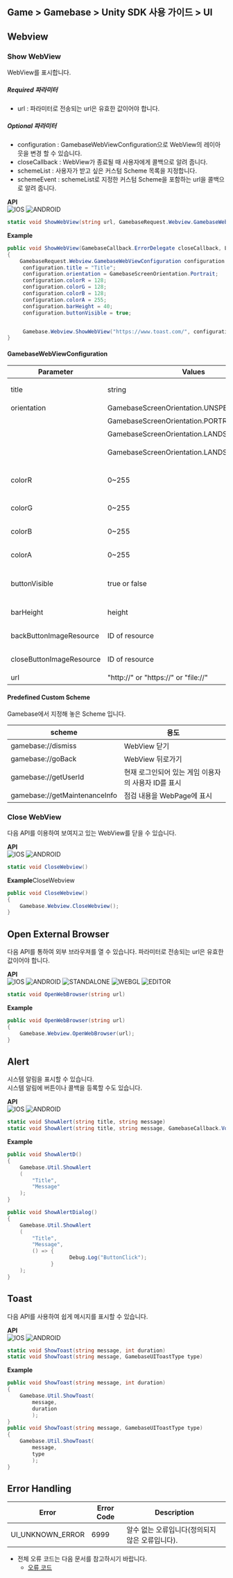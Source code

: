 ## Game > Gamebase > Unity SDK 사용 가이드 > UI

## Webview

### Show WebView

WebView를 표시합니다.<br/>

##### Required 파라미터
* url : 파라미터로 전송되는 url은 유효한 값이어야 합니다.

##### Optional 파라미터
* configuration : GamebaseWebViewConfiguration으로 WebView의 레이아웃을 변경 할 수 있습니다.
* closeCallback : WebView가 종료될 때 사용자에게 콜백으로 알려 줍니다.
* schemeList : 사용자가 받고 싶은 커스텀 Scheme 목록을 지정합니다.
* schemeEvent : schemeList로 지정한 커스텀 Scheme을 포함하는 url을 콜백으로 알려 줍니다.

**API**<br>
![IOS](http://static.toastoven.net/prod_gamebase/UnityDevelopersGuide/unity-developers-guide-icon-ios_1.2.0.png)
![ANDROID](http://static.toastoven.net/prod_gamebase/UnityDevelopersGuide/unity-developers-guide-icon-android_1.2.0.png)

```cs
static void ShowWebView(string url, GamebaseRequest.Webview.GamebaseWebViewConfiguration configuration = null, GamebaseCallback.ErrorDelegate closeCallback = null, List<string> schemeList = null, GamebaseCallback.GamebaseDelegate<string> schemeEvent = null)
```

**Example**
```cs
public void ShowWebView(GamebaseCallback.ErrorDelegate closeCallback, List<string> schemeList, GamebaseCallback.GamebaseDelegate<string> schemeEvent)
{
    GamebaseRequest.Webview.GamebaseWebViewConfiguration configuration = new GamebaseRequest.Webview.GamebaseWebViewConfiguration();
     configuration.title = "Title";
     configuration.orientation = GamebaseScreenOrientation.Portrait;
     configuration.colorR = 128;
     configuration.colorG = 128;
     configuration.colorB = 128;
     configuration.colorA = 255;
     configuration.barHeight = 40;
     configuration.buttonVisible = true;


     Gamebase.Webview.ShowWebView("https://www.toast.com/", configuration, closeCallback, schemeList, schemeEvent);
}
```


#### GamebaseWebViewConfiguration

| Parameter | Values | Description |
| ------------------------ | ---------------------------------------- | --------------------------- |
| title                    | string                                   | WebView의 제목                 |
| orientation              | GamebaseScreenOrientation.UNSPECIFIED    | 미지정 |
|                          | GamebaseScreenOrientation.PORTRAIT       | 세로 모드                       |
|                          | GamebaseScreenOrientation.LANDSCAPE      | 가로 모드                       |
|                          | GamebaseScreenOrientation.LANDSCAPE_REVERSE | 가로 모드를 180도 회전              |
| colorR                   | 0~255                                    | 내비게이션 바 색상 Alpha            |
| colorG                   | 0~255                                    | 내비게이션 바 색상 R                |
| colorB                   | 0~255                                    | 내비게이션 바 색상 G                |
| colorA                   | 0~255                                    | 내비게이션 바 색상 B                |
| buttonVisible            | true or false                            | 뒤로 가기 버튼 활성 또는 비활성          |
| barHeight                | height                                   | 내비게이션 바 높이                  |
| backButtonImageResource  | ID of resource                           | 뒤로 가기 버튼 이미지                |
| closeButtonImageResource | ID of resource | 닫기 버튼 이미지 |
| url | "http://" or "https://" or "file://" | 웹 URL |

#### Predefined Custom Scheme

Gamebase에서 지정해 놓은 Scheme 입니다.

| scheme | 용도 |
| ----------------------------- | ------------------------------ |
| gamebase://dismiss | WebView 닫기 |
| gamebase://goBack | WebView 뒤로가기 |
| gamebase://getUserId          | 현재 로그인되어 있는 게임 이용자의 사용자 ID를 표시 |
| gamebase://getMaintenanceInfo | 점검 내용을 WebPage에 표시 |


### Close WebView

다음 API를 이용하여 보여지고 있는 WebView를 닫을 수 있습니다.

**API**<br>
![IOS](http://static.toastoven.net/prod_gamebase/UnityDevelopersGuide/unity-developers-guide-icon-ios_1.2.0.png)
![ANDROID](http://static.toastoven.net/prod_gamebase/UnityDevelopersGuide/unity-developers-guide-icon-android_1.2.0.png)


```cs
static void CloseWebview()
```

**Example**CloseWebview
```cs
public void CloseWebview()
{
    Gamebase.Webview.CloseWebview();
}
```


## Open External Browser

다음 API를 통하여 외부 브라우져를 열 수 있습니다. 파라미터로 전송되는 url은 유효한 값이어야 합니다.

**API**<br>
![IOS](http://static.toastoven.net/prod_gamebase/UnityDevelopersGuide/unity-developers-guide-icon-ios_1.2.0.png)
![ANDROID](http://static.toastoven.net/prod_gamebase/UnityDevelopersGuide/unity-developers-guide-icon-android_1.2.0.png)
![STANDALONE](http://static.toastoven.net/prod_gamebase/UnityDevelopersGuide/unity-developers-guide-icon-standalone_1.2.0.png)
![WEBGL](http://static.toastoven.net/prod_gamebase/UnityDevelopersGuide/unity-developers-guide-icon-webgl_1.2.0.png)
![EDITOR](http://static.toastoven.net/prod_gamebase/UnityDevelopersGuide/unity-developers-guide-icon-editor_1.2.0.png)


```cs
static void OpenWebBrowser(string url)
```

**Example**
```cs
public void OpenWebBrowser(string url)
{
    Gamebase.Webview.OpenWebBrowser(url);
}
```


## Alert

시스템 알림을 표시할 수 있습니다.<br/>
시스템 알림에 버튼이나 콜백을 등록할 수도 있습니다. 

**API**<br>
![IOS](http://static.toastoven.net/prod_gamebase/UnityDevelopersGuide/unity-developers-guide-icon-ios_1.2.0.png)
![ANDROID](http://static.toastoven.net/prod_gamebase/UnityDevelopersGuide/unity-developers-guide-icon-android_1.2.0.png)

```cs
static void ShowAlert(string title, string message)
static void ShowAlert(string title, string message, GamebaseCallback.VoidDelegate buttonCallback)
```

**Example**
```cs
public void ShowAlertD()
{
    Gamebase.Util.ShowAlert
    (
        "Title",
        "Message"
    );
}

public void ShowAlertDialog()
{
    Gamebase.Util.ShowAlert
    (
        "Title",
        "Message",
        () => {
                    Debug.Log("ButtonClick");
              }
    );
}
```

## Toast

다음 API를 사용하여 쉽게 메시지를 표시할 수 있습니다.

**API**<br>
![IOS](http://static.toastoven.net/prod_gamebase/UnityDevelopersGuide/unity-developers-guide-icon-ios_1.2.0.png)
![ANDROID](http://static.toastoven.net/prod_gamebase/UnityDevelopersGuide/unity-developers-guide-icon-android_1.2.0.png)

```cs
static void ShowToast(string message, int duration)
static void ShowToast(string message, GamebaseUIToastType type)
```

**Example**
```cs
public void ShowToast(string message, int duration)
{
    Gamebase.Util.ShowToast(
        message,
        duration
        );
}
public void ShowToast(string message, GamebaseUIToastType type)
{
    Gamebase.Util.ShowToast(
        message,
        type
        );
}
```

## Error Handling

| Error              | Error Code | Description                 |
| ------------------ | ---------- | --------------------------- |
| UI\_UNKNOWN\_ERROR | 6999       | 알수 없는 오류입니다(정의되지 않은 오류입니다). |

* 전체 오류 코드는 다음 문서를 참고하시기 바랍니다.
  - [오류 코드](./error-code/#client-sdk)
